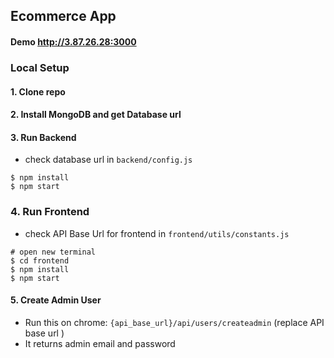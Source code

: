 ## Ecommerce App

#### Demo http://3.87.26.28:3000

### Local Setup

#### 1. Clone repo

#### 2. Install MongoDB and get Database url

#### 3. Run Backend

- check database url in `backend/config.js`

```
$ npm install
$ npm start
```

### 4. Run Frontend

- check API Base Url for frontend in `frontend/utils/constants.js`

```
# open new terminal
$ cd frontend
$ npm install
$ npm start
```

#### 5. Create Admin User

- Run this on chrome: `{api_base_url}/api/users/createadmin` (replace API base url )
- It returns admin email and password

